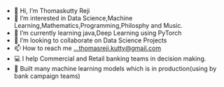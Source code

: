 - 👋 Hi, I’m Thomaskutty Reji
- 👀 I’m interested in Data Science,Machine Learning,Mathematics,Programming,Philosphy and Music. 
- 🌱 I’m currently learning java,Deep Learning using PyTorch
- 💞️ I’m looking to collaborate on Data Science Projects
- 📫 How to reach me ...thomasreji.kutty@gmail.com 
- 💻 I help Commercial and Retail banking teams in decision making.
- 💪 Built many machine learning models which is in production(using by bank campaign teams)
